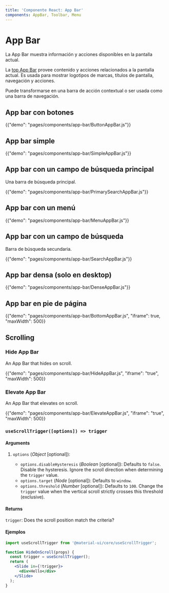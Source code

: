 ```yaml
---
title: 'Componente React: App Bar'
components: AppBar, Toolbar, Menu
---
```


# App Bar

<p class="description">La App Bar muestra información y acciones disponibles en la pantalla actual.</p>

La [top App Bar](https://material.io/design/components/app-bars-top.html) provee contenido y acciones relacionados a la pantalla actual. Es usada para mostrar logotipos de marcas, títulos de pantalla, navegación y acciones.

Puede transformarse en una barra de acción contextual o ser usada como una barra de navegación.

## App bar con botones

{{"demo": "pages/components/app-bar/ButtonAppBar.js"}}

## App bar simple

{{"demo": "pages/components/app-bar/SimpleAppBar.js"}}

## App bar con un campo de búsqueda principal

Una barra de búsqueda principal.

{{"demo": "pages/components/app-bar/PrimarySearchAppBar.js"}}

## App bar con un menú

{{"demo": "pages/components/app-bar/MenuAppBar.js"}}

## App bar con un campo de búsqueda

Barra de búsqueda secundaria.

{{"demo": "pages/components/app-bar/SearchAppBar.js"}}

## App bar densa (solo en desktop)

{{"demo": "pages/components/app-bar/DenseAppBar.js"}}

## App bar en pie de página

{{"demo": "pages/components/app-bar/BottomAppBar.js", "iframe": true, "maxWidth": 500}}

## Scrolling

### Hide App Bar

An App Bar that hides on scroll.

{{"demo": "pages/components/app-bar/HideAppBar.js", "iframe": "true", "maxWidth": 500}}

### Elevate App Bar

An App Bar that elevates on scroll.

{{"demo": "pages/components/app-bar/ElevateAppBar.js", "iframe": "true", "maxWidth": 500}}

### `useScrollTrigger([options]) => trigger`

#### Arguments

1. `options` (*Object* [optional]):
    
    - `options.disableHysteresis` (*Boolean* [optional]): Defaults to `false`. Disable the hysteresis. Ignore the scroll direction when determining the `trigger` value.
    - `options.target` (*Node* [optional]): Defaults to `window`.
    - `options.threshold` (*Number* [optional]): Defaults to `100`. Change the `trigger` value when the vertical scroll strictly crosses this threshold (exclusive).

#### Returns

`trigger`: Does the scroll position match the criteria?

#### Ejemplos

```jsx
import useScrollTrigger from '@material-ui/core/useScrollTrigger';

function HideOnScroll(props) {
  const trigger = useScrollTrigger();
  return (
    <Slide in={!trigger}>
      <div>Hello</div>
    </Slide>
  );
}
```